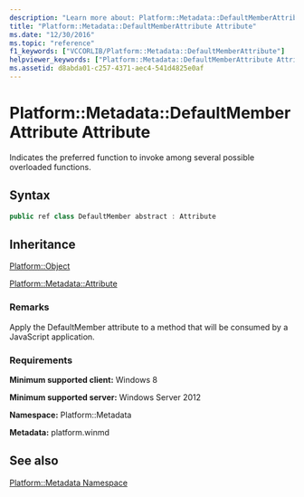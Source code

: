 ```yaml
---
description: "Learn more about: Platform::Metadata::DefaultMemberAttribute Attribute"
title: "Platform::Metadata::DefaultMemberAttribute Attribute"
ms.date: "12/30/2016"
ms.topic: "reference"
f1_keywords: ["VCCORLIB/Platform::Metadata::DefaultMemberAttribute"]
helpviewer_keywords: ["Platform::Metadata::DefaultMemberAttribute Attribute"]
ms.assetid: d8abda01-c257-4371-aec4-541d4825e0af
---
```

# Platform::Metadata::DefaultMemberAttribute Attribute

Indicates the preferred function to invoke among several possible overloaded functions.

## Syntax

```cpp
public ref class DefaultMember abstract : Attribute
```

## Inheritance

[Platform::Object](../cppcx/platform-object-class.md)

[Platform::Metadata::Attribute](../cppcx/platform-metadata-attribute-attribute.md)

### Remarks

Apply the DefaultMember attribute to a method that will be consumed by a JavaScript application.

### Requirements

**Minimum supported client:** Windows 8

**Minimum supported server:** Windows Server 2012

**Namespace:** Platform::Metadata

**Metadata:** platform.winmd

## See also

[Platform::Metadata Namespace](../cppcx/platform-metadata-namespace.md)
